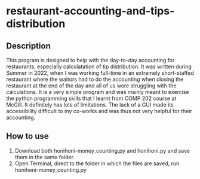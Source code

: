 # restaurant-accounting-and-tips-distribution
## Description
This program is designed to help with the day-to-day accounting for restaurants, especially calculatation of tip distribution.
It was written during Summer in 2022, when I was working full-time in an extremely short-staffed restaurant where the waitors had to do the accounting when closing the restaurant at the end of the day and all of us were struggling with the calculations.
It is a very simple program and was mainly meant to exercise the python programming skills that I learnt from COMP 202 course at McGill. It definitely has lots of limitations. The lack of a GUI made its accessibility difficult to my co-works and was thus not very helpful for their accounting.

## How to use
1. Download both honihoni-money_counting.py and honihoni.py and save them in the same folder.
2. Open Terminal, direct to the folder in which the files are saved, run honihoni-money_counting.py
